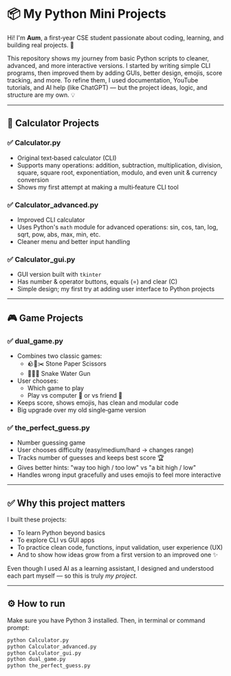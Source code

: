 # 📦 My Python Mini Projects

Hi! I'm **Aum**, a first‑year CSE student passionate about coding, learning, and building real projects. 👋

This repository shows my journey from basic Python scripts to cleaner, advanced, and more interactive versions. I started by writing simple CLI programs, then improved them by adding GUIs, better design, emojis, score tracking, and more. To refine them, I used documentation, YouTube tutorials, and AI help (like ChatGPT) — but the project ideas, logic, and structure are my own. 💡

---

## 🧮 Calculator Projects

### ✅ Calculator.py
- Original text‑based calculator (CLI)
- Supports many operations: addition, subtraction, multiplication, division, square, square root, exponentiation, modulo, and even unit & currency conversion
- Shows my first attempt at making a multi‑feature CLI tool

### ✅ Calculator_advanced.py
- Improved CLI calculator
- Uses Python's `math` module for advanced operations: sin, cos, tan, log, sqrt, pow, abs, max, min, etc.
- Cleaner menu and better input handling

### ✅ Calculator_gui.py
- GUI version built with `tkinter`
- Has number & operator buttons, equals (=) and clear (C)
- Simple design; my first try at adding user interface to Python projects

---

## 🎮 Game Projects

### ✅ dual_game.py
- Combines two classic games:
  - 🪨📄✂️ Stone Paper Scissors
  - 🐍💧🔫 Snake Water Gun
- User chooses:
  - Which game to play
  - Play vs computer 🤖 or vs friend 👥
- Keeps score, shows emojis, has clean and modular code
- Big upgrade over my old single‑game version

### ✅ the_perfect_guess.py
- Number guessing game
- User chooses difficulty (easy/medium/hard → changes range)
- Tracks number of guesses and keeps best score 🏆
- Gives better hints: "way too high / too low" vs "a bit high / low"
- Handles wrong input gracefully and uses emojis to feel more interactive

---

## ✅ Why this project matters
I built these projects:
- To learn Python beyond basics
- To explore CLI vs GUI apps
- To practice clean code, functions, input validation, user experience (UX)
- And to show how ideas grow from a first version to an improved one ✨

Even though I used AI as a learning assistant, I designed and understood each part myself — so this is truly *my project*.

---

## ⚙ How to run
Make sure you have Python 3 installed. Then, in terminal or command prompt:

```bash
python Calculator.py
python Calculator_advanced.py
python Calculator_gui.py
python dual_game.py
python the_perfect_guess.py
